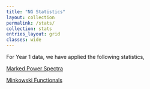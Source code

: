 ```yaml
---
title: "NG Statistics"
layout: collection
permalink: /stats/
collection: stats
entries_layout: grid
classes: wide
---
```

For Year 1 data, we have applied the following statistics,

[Marked Power Spectra](https://arxiv.org/abs/2507.12315)

[Minkowski Functionals]()

